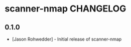 scanner-nmap CHANGELOG
======================

0.1.0
-----
- [Jason Rohwedder] - Initial release of scanner-nmap
